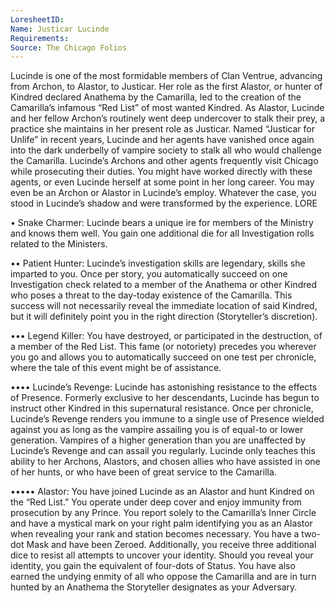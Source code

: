 ```yaml
---
LoresheetID: 
Name: Justicar Lucinde
Requirements:
Source: The Chicago Folios
---
```

Lucinde is one of the most formidable members of Clan Ventrue, advancing from Archon, to Alastor, to Justicar. Her role as the first Alastor, or hunter of Kindred declared Anathema by the Camarilla, led to the creation of the Camarilla’s infamous “Red List” of most wanted Kindred. As Alastor, Lucinde and her fellow Archon’s routinely went deep undercover to stalk their prey, a practice she maintains in her present role as Justicar. Named “Justicar for Unlife” in recent years, Lucinde and her agents have vanished once again into the dark underbelly of vampire society to stalk all who would challenge the Camarilla. Lucinde’s Archons and other agents frequently visit Chicago while prosecuting their duties. You might have worked directly with these agents, or even Lucinde herself at some point in her long career. You may even be an Archon or Alastor in Lucinde’s employ. Whatever the case, you stood in Lucinde’s shadow and were transformed by the experience. LORE

• Snake Charmer: Lucinde bears a unique ire for members of the Ministry and knows them well. You gain one additional die for all Investigation rolls related to the Ministers.

•• Patient Hunter: Lucinde’s investigation skills are legendary, skills she imparted to you. Once per story, you automatically succeed on one Investigation check related to a member of the Anathema or other Kindred who poses a threat to the day-today existence of the Camarilla. This success will not necessarily reveal the immediate location of said Kindred, but it will definitely point you in the right direction (Storyteller’s discretion).

••• Legend Killer: You have destroyed, or participated in the destruction, of a member of the Red List. This fame (or notoriety) precedes you wherever you go and allows you to automatically succeed on one test per chronicle, where the tale of this event might be of assistance.

•••• Lucinde’s Revenge: Lucinde has astonishing resistance to the effects of Presence. Formerly exclusive to her descendants, Lucinde has begun to instruct other Kindred in this supernatural resistance. Once per chronicle, Lucinde’s Revenge renders you immune to a single use of Presence wielded against you as long as the vampire assailing you is of equal-to or lower generation. Vampires of a higher generation than you are unaffected by Lucinde’s Revenge and can assail you regularly. Lucinde only teaches this ability to her Archons, Alastors, and chosen allies who have assisted in one of her hunts, or who have been of great service to the Camarilla.

••••• Alastor: You have joined Lucinde as an Alastor and hunt Kindred on the “Red List.” You operate under deep cover and enjoy immunity from prosecution by any Prince. You report solely to the Camarilla’s Inner Circle and have a mystical mark on your right palm identifying you as an Alastor when revealing your rank and station becomes necessary. You have a two-dot Mask and have been Zeroed. Additionally, you receive three additional dice to resist all attempts to uncover your identity. Should you reveal your identity, you gain the equivalent of four-dots of Status. You have also earned the undying enmity of all who oppose the Camarilla and are in turn hunted by an Anathema the Storyteller designates as your Adversary.